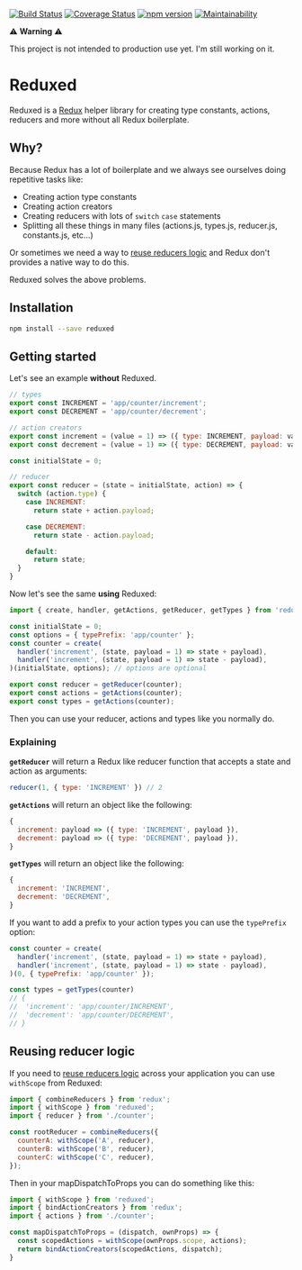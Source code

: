 [![Build Status](https://travis-ci.org/carlosrberto/reduxed.svg?branch=master)](https://travis-ci.org/carlosrberto/reduxed)
[![Coverage Status](https://coveralls.io/repos/github/carlosrberto/reduxed/badge.svg?branch=master)](https://coveralls.io/github/carlosrberto/reduxed?branch=master)
[![npm version](https://badge.fury.io/js/reduxed.svg)](https://badge.fury.io/js/reduxed)
[![Maintainability](https://api.codeclimate.com/v1/badges/c8fd083ed221786de7cc/maintainability)](https://codeclimate.com/github/carlosrberto/reduxed/maintainability)

:warning: **Warning** :warning:

This project is not intended to production use yet. I'm still working on it.

# Reduxed

Reduxed is a [Redux](https://redux.js.org) helper library for creating type constants, actions, reducers and more without all Redux boilerplate.

## Why?

Because Redux has a lot of boilerplate and we always see ourselves doing repetitive tasks like:

- Creating action type constants
- Creating action creators
- Creating reducers with lots of `switch` `case` statements
- Splitting all these things in many files (actions.js, types.js, reducer.js, constants.js, etc...)

Or sometimes we need a way to [reuse reducers logic](https://redux.js.org/recipes/structuring-reducers/reusing-reducer-logic) and Redux don't provides a native way to do this.

Reduxed solves the above problems.

## Installation
```sh
npm install --save reduxed
```

## Getting started

Let's see an example **without** Reduxed.

```javascript
// types
export const INCREMENT = 'app/counter/increment';
export const DECREMENT = 'app/counter/decrement';

// action creators
export const increment = (value = 1) => ({ type: INCREMENT, payload: value });
export const decrement = (value = 1) => ({ type: DECREMENT, payload: value });

const initialState = 0;

// reducer
export const reducer = (state = initialState, action) => {
  switch (action.type) {
    case INCREMENT:
      return state + action.payload;

    case DECREMENT:
      return state - action.payload;

    default:
      return state;
  }
}
```

Now let's see the same **using** Reduxed:

```js
import { create, handler, getActions, getReducer, getTypes } from 'reduxed';

const initialState = 0;
const options = { typePrefix: 'app/counter' };
const counter = create(
  handler('increment', (state, payload = 1) => state + payload),
  handler('increment', (state, payload = 1) => state - payload),
)(initialState, options); // options are optional

export const reducer = getReducer(counter);
export const actions = getActions(counter);
export const types = getActions(counter);
```

Then you can use your reducer, actions and types like you normally do.

### Explaining
**`getReducer`** will return a Redux like reducer function that accepts a state and action as arguments:

```js
reducer(1, { type: 'INCREMENT' }) // 2
```

**`getActions`** will return an object like the following:

```js
{
  increment: payload => ({ type: 'INCREMENT', payload }),
  decrement: payload => ({ type: 'DECREMENT', payload }),
}
```

**`getTypes`** will return an object like the following:

```js
{
  increment: 'INCREMENT',
  decrement: 'DECREMENT',
}
```

If you want to add a prefix to your action types you can use the `typePrefix` option:

```js
const counter = create(
  handler('increment', (state, payload = 1) => state + payload),
  handler('increment', (state, payload = 1) => state - payload),
)(0, { typePrefix: 'app/counter' });

const types = getTypes(counter)
// {
//  'increment': 'app/counter/INCREMENT',
//  'decrement': 'app/counter/DECREMENT',
// }
```

## Reusing reducer logic
If you need to [reuse reducers logic](https://redux.js.org/recipes/structuring-reducers/reusing-reducer-logic) across your application you can use `withScope` from Reduxed:

```javascript
import { combineReducers } from 'redux';
import { withScope } from 'reduxed';
import { reducer } from './counter';

const rootReducer = combineReducers({
  counterA: withScope('A', reducer),
  counterB: withScope('B', reducer),
  counterC: withScope('C', reducer),
});
```

Then in your mapDispatchToProps you can do something like this:

```js
import { withScope } from 'reduxed';
import { bindActionCreators } from 'redux';
import { actions } from './counter';

const mapDispatchToProps = (dispatch, ownProps) => {
  const scopedActions = withScope(ownProps.scope, actions);
  return bindActionCreators(scopedActions, dispatch);
}
```
